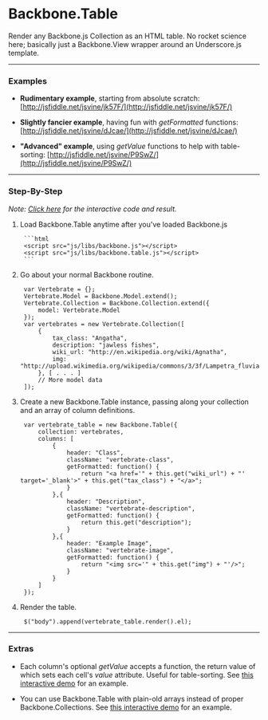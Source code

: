 # Backbone.Table

Render any Backbone.js Collection as an HTML table. No rocket science here; basically just a Backbone.View wrapper around an Underscore.js template. 

* * * * * * * * * 
### __Examples__

- __Rudimentary example__, starting from absolute scratch: [http://jsfiddle.net/jsvine/jk57F/](http://jsfiddle.net/jsvine/jk57F/)

- __Slightly fancier example__, having fun with *getFormatted* functions: [http://jsfiddle.net/jsvine/dJcae/](http://jsfiddle.net/jsvine/dJcae/)

- __"Advanced" example__, using *getValue* functions to help with table-sorting: [http://jsfiddle.net/jsvine/P9SwZ/](http://jsfiddle.net/jsvine/P9SwZ/)

* * * * * * * * * * * 
### __Step-By-Step__

*Note: [Click here](http://jsfiddle.net/jsvine/dJcae/) for the interactive code and result.*

1. Load Backbone.Table anytime after you've loaded Backbone.js

		```html
		<script src="js/libs/backbone.js"></script>
		<script src="js/libs/backbone.table.js"></script>
		```

2. Go about your normal Backbone routine.

		var Vertebrate = {};
		Vertebrate.Model = Backbone.Model.extend();
		Vertebrate.Collection = Backbone.Collection.extend({
			model: Vertebrate.Model
		});
		var vertebrates = new Vertebrate.Collection([
			{
				tax_class: "Angatha",
				description: "jawless fishes",
				wiki_url: "http://en.wikipedia.org/wiki/Agnatha",
				img: "http://upload.wikimedia.org/wikipedia/commons/3/3f/Lampetra_fluviatilis.jpg"
			}, [ . . . ]
			// More model data
		]);

3. Create a new Backbone.Table instance, passing along your collection and an array of column definitions.

		var vertebrate_table = new Backbone.Table({
			collection: vertebrates,
			columns: [
				{
					header: "Class",
					className: "vertebrate-class",
					getFormatted: function() {
						return "<a href='" + this.get("wiki_url") + "' target='_blank'>" + this.get("tax_class") + "</a>";
					}
				},{
					header: "Description",
					className: "vertebrate-description",
					getFormatted: function() {
						return this.get("description");
					}
				},{
					header: "Example Image",
					className: "vertebrate-image",
					getFormatted: function() {
						return "<img src='" + this.get("img") + "'/>";
					}
				}
			]
		});

4. Render the table.

		$("body").append(vertebrate_table.render().el);

* * * * * * * * 
### __Extras__

- Each column's optional *getValue* accepts a function, the return value of which sets each cell's *value* attribute. Useful for table-sorting. See [this interactive demo](http://jsfiddle.net/jsvine/P9SwZ/) for an example.

- You can use Backbone.Table with plain-old arrays instead of proper Backbone.Collections. See [this interactive demo](http://jsfiddle.net/jsvine/gqsd8/) for an example.
